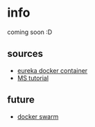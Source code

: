 
# info

coming soon :D

## sources

- [eureka docker container](https://dzone.com/articles/dockerizing-the-eureka-server-and-spring-boot-appl)
- [MS tutorial](https://dzone.com/articles/buiding-microservice-using-springboot-and-docker)


## future

- [docker swarm](https://dzone.com/articles/go-microservices-part-5-deploying-on-docker-swarm)